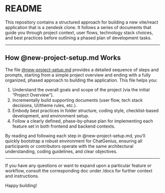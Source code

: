 # README

This repository contains a structured approach for building a new vite/react application that is a zendesk clone. It follows a series of documents that guide you through project context, user flows, technology stack choices, and best practices before outlining a phased plan of development tasks.

---

## How @new-project-setup.md Works

The file [@new-project-setup.md](./docs/new-project-setup.md) provides a detailed sequence of steps and prompts, starting from a simple project overview and ending with a fully organized, phased approach to building the application. This file helps you:

1. Understand the overall goals and scope of the project (via the initial “Project Overview”).  
2. Incrementally build supporting documents (user flow, tech stack decisions, UI/theme rules, etc.).  
3. Embody best practices in folder structure, coding style, checklist-based development, and environment setup.  
4. Follow a clearly defined, phase-by-phase plan for implementing each feature set in both frontend and backend contexts.

By reading and following each step in @new-project-setup.md, you’ll quickly bootstrap a robust environment for ChatGenius, ensuring all participants or contributors operate with the same architectural understanding, coding guidelines, and clear objectives.

---

If you have any questions or want to expand upon a particular feature or workflow, consult the corresponding doc under /docs for further context and instructions.

Happy building!